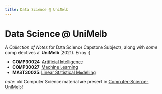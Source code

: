 ```yaml
---
title: Data Science @ UniMelb
---
```


# Data Science @ UniMelb

A _Collection of Notes_ for Data Science Capstone Subjects, along with _some_ comp electives at **UniMelb** (2021). Enjoy :)

- **COMP30024**: [Artificial Intelligence](https://github.com/shromann/Data-Science-UniMelb/blob/main/COMP30024/understanding.md)
- **COMP30027**: [Machine Learning](https://github.com/shromann/Data-Science-UniMelb/tree/main/COMP30027)
- **MAST30025**: [Linear Statistical Modelling](https://github.com/shromann/Data-Science-UniMelb/tree/main/MAST30025)


_note_: old Computer Science material are present in [Computer-Science-UniMelb](https://github.com/shromann/Computer-Science-UniMelb)!
